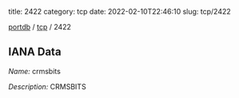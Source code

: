 title: 2422
category: tcp
date: 2022-02-10T22:46:10
slug: tcp/2422

[portdb](/) / [tcp](/category/tcp.html) / 2422


## IANA Data

_Name:_ crmsbits

_Description:_ CRMSBITS

